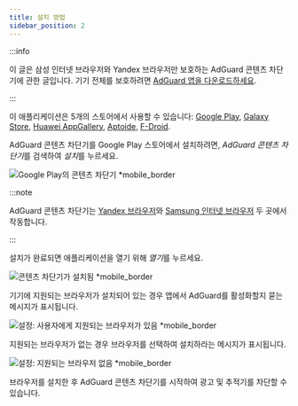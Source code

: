 ```yaml
---
title: 설치 방법
sidebar_position: 2
---
```


:::info

이 글은 삼성 인터넷 브라우저와 Yandex 브라우저만 보호하는 AdGuard 콘텐츠 차단기에 관한 글입니다. 기기 전체를 보호하려면 [AdGuard 앱을 다운로드하세요](https://agrd.io/download-kb-adblock).

:::

이 애플리케이션은 5개의 스토어에서 사용할 수 있습니다: [Google Play](https://play.google.com/store/apps/details?id=com.adguard.android.contentblocker), [Galaxy Store](https://galaxystore.samsung.com/detail/com.adguard.android.contentblocker), [Huawei AppGallery](https://appgallery.huawei.com/#/app/C100440597), [Aptoide](https://adguard-content-blocker.en.aptoide.com/), [F-Droid](https://f-droid.org/en/packages/com.adguard.android.contentblocker/).

AdGuard 콘텐츠 차단기를 Google Play 스토어에서 설치하려면, *AdGuard 콘텐츠 차단기*를 검색하여 *설치*를 누르세요.

![Google Play의 콘텐츠 차단기 *mobile_border](https://cdn.adtidy.org/content/Kb/ad_blocker/content_blocker/content_blocker_play_market.jpg)

:::note

AdGuard 콘텐츠 차단기는 [Yandex 브라우저](https://browser.yandex.com/)와 [Samsung 인터넷 브라우저](https://play.google.com/store/apps/details?id=com.sec.android.app.sbrowser) 두 곳에서 작동합니다.

:::

설치가 완료되면 애플리케이션을 열기 위해 *열기*를 누르세요.

![콘텐츠 차단기가 설치됨 *mobile_border](https://cdn.adtidy.org/content/Kb/ad_blocker/content_blocker/content_blocker_play_market_installed.jpg)

기기에 지원되는 브라우저가 설치되어 있는 경우 앱에서 AdGuard를 활성화할지 묻는 메시지가 표시됩니다.

![설정: 사용자에게 지원되는 브라우저가 있음 *mobile_border](https://cdn.adtidy.org/content/Kb/ad_blocker/content_blocker/content_blocker_onboarding2.jpg)

지원되는 브라우저가 없는 경우 브라우저를 선택하여 설치하라는 메시지가 표시됩니다.

![설정: 지원되는 브라우저 없음 *mobile_border](https://cdn.adtidy.org/content/Kb/ad_blocker/content_blocker/content_blocker_onboarding3.jpg)

브라우저를 설치한 후 AdGuard 콘텐츠 차단기를 시작하여 광고 및 추적기를 차단할 수 있습니다.
